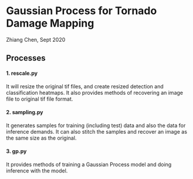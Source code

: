 # Gaussian Process for Tornado Damage Mapping
Zhiang Chen, Sept 2020

## Processes
#### 1. rescale.py
It will resize the original tif files, and create resized detection and classification heatmaps. It also provides methods of recovering an image file to original tif file format.

#### 2. sampling.py
It generates samples for training (including test) data and also the data for inference demands. It can also stitch the samples and recover an image as the same size as the original. 

#### 3. gp.py
It provides methods of training a Gaussian Process model and doing inference with the model.
